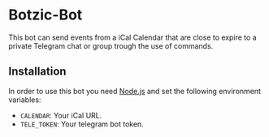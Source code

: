 # Botzic-Bot
This bot can send events from a iCal Calendar that are close to expire to a 
private Telegram chat or group trough the use of commands.


## Installation
In order  to use this bot you need [Node.js](https://nodejs.org/es/download/current/) and set the following environment variables:
* `CALENDAR`: Your iCal URL. 
* `TELE_TOKEN`: Your telegram bot token.
